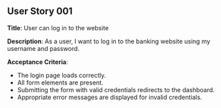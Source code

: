 ## User Story 001
**Title**: User can log in to the website

**Description**: As a user, I want to log in to the banking website using my username and password.

**Acceptance Criteria**:
- The login page loads correctly.
- All form elements are present.
- Submitting the form with valid credentials redirects to the dashboard.
- Appropriate error messages are displayed for invalid credentials.
